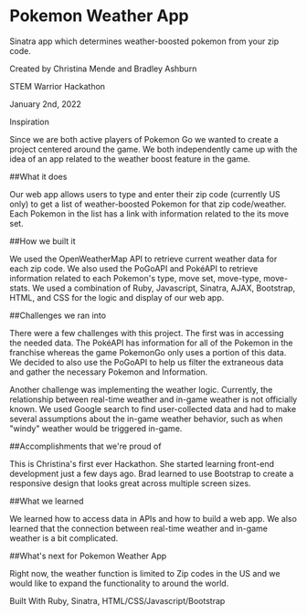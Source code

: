 # Pokemon Weather App
Sinatra app which determines weather-boosted pokemon from your zip code.
<p>Created by Christina Mende and Bradley Ashburn</p>
<p>STEM Warrior Hackathon</p>
<p>January 2nd, 2022</p>
Inspiration

Since we are both active players of Pokemon Go we wanted to create a project centered around the game. We both independently came up with the idea of an app related to the weather boost feature in the game.

##What it does

Our web app allows users to type and enter their zip code (currently US only) to get a list of weather-boosted Pokemon for that zip code/weather. Each Pokemon in the list has a link with information related to the its move set.

##How we built it

We used the OpenWeatherMap API to retrieve current weather data for each zip code. We also used the PoGoAPI and PokéAPI to retrieve information related to each Pokemon's type, move set, move-type, move-stats. We used a combination of Ruby, Javascript, Sinatra, AJAX, Bootstrap, HTML, and CSS for the logic and display of our web app.

##Challenges we ran into

There were a few challenges with this project. The first was in accessing the needed data. The PokéAPI has information for all of the Pokemon in the franchise whereas the game PokemonGo only uses a portion of this data. We decided to also use the PoGoAPI to help us filter the extraneous data and gather the necessary Pokemon and Information.

Another challenge was implementing the weather logic. Currently, the relationship between real-time weather and in-game weather is not officially known. We used Google search to find user-collected data and had to make several assumptions about the in-game weather behavior, such as when "windy" weather would be triggered in-game.

##Accomplishments that we're proud of

This is Christina's first ever Hackathon. She started learning front-end development just a few days ago. Brad learned to use Bootstrap to create a responsive design that looks great across multiple screen sizes.

##What we learned

We learned how to access data in APIs and how to build a web app. We also learned that the connection between real-time weather and in-game weather is a bit complicated.

##What's next for Pokemon Weather App

Right now, the weather function is limited to Zip codes in the US and we would like to expand the functionality to around the world.

Built With Ruby, Sinatra, HTML/CSS/Javascript/Bootstrap
